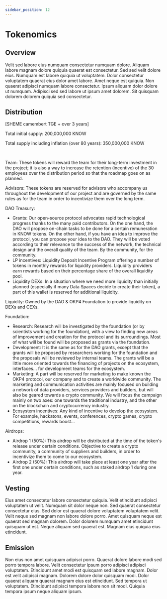 ```yaml
---
sidebar_position: 12
---
```


# Tokenomics

## Overview

Velit sed labore eius numquam consectetur numquam dolore. Aliquam labore magnam dolore quiquia quaerat est consectetur. Sed sed velit dolore eius. Numquam est labore quiquia ut voluptatem. Dolor consectetur voluptatem quaerat eius dolor amet labore. Amet neque est quiquia. Non quaerat adipisci numquam labore consectetur. Ipsum aliquam dolor dolore ut numquam. Adipisci sed sed labore ut ipsum amet dolorem. Sit quisquam dolorem dolorem quiquia sed consectetur.

## Distribution

[SHEME camembert TGE + over 3 years]

Total initial supply: 200,000,000 KNOW

Total supply including inflation (over 80 years): 350,000,000 KNOW

<br/>

Team: These tokens will reward the team for their long-term investment in the project; it is also a way to increase the retention (incentive) of the 30 employees over the distribution period so that the roadmap goes on as planned.

Advisors: These tokens are reserved for advisors who accompany us throughout the development of our project and are governed by the same rules as for the team in order to incentivize them over the long term.

DAO Treasury:

- Grants: Our open-source protocol advocates rapid technological progress thanks to the many paid contributors. On the one hand, the DAO will propose on-chain tasks to be done for a certain remuneration in KNOW tokens. On the other hand, if you have an idea to improve the protocol, you can propose your idea to the DAO. They will be voted according to their relevance to the success of the network, the technical design and the overall quality of the team. By the community, for the community.
- LP incentives: Liquidity Deposit Incentive Program offering a number of tokens in monthly rewards for liquidity providers. Liquidity providers earn rewards based on their percentage share of the overall liquidity pool.
- Liquidity DEXs: In a situation where we need more liquidity than initially planned (especially if many Data Spaces decide to create their token), a part of this wallet is reserved for additional liquidity.

Liquidity: Owned by the DAO & OKP4 Foundation to provide liquidity on DEXs and CEXs.

Foundation:

- Research: Research will be investigated by the foundation (or by scientists working for the foundation), with a view to finding new areas of improvement and creation for the protocol and its surroundings. Most of what will be found will be proposed as grants via the foundation.
- Development: It is the same as for the DAO grants, except that the grants will be proposed by researchers working for the foundation and the proposals will be reviewed by internal teams. The grants will be a little more oriented towards the financing of projects on the ecosystem, interfaces... for development teams for the ecosystem.
- Marketing: A part will be reserved for marketing to make known the OKP4 protocol, our company and to create a worldwide community. The marketing and communication activities are mainly focused on building a network of data providers, services providers and builders, but will also be geared towards a crypto community. We will focus the campaign mainly on two axes: one towards the traditional industry, and the other on the blockchain and cryptocurrency industry.
- Ecosystem incentives: Any kind of incentive to develop the ecosystem. For example, hackatons, events, conferences, crypto games, crypto competitions, rewards boost...

Airdrops:

- Airdrop 1 (50%): This airdrop will be distributed at the time of the token's release under certain conditions. Objective to create a crypto community, a community of suppliers and builders, in order to incentivize them to come to our ecosystem.
- Airdrop 2 (50%): This airdrop will take place at least one year after the first one under certain conditions, such as staked airdrop 1 during one year.

## Vesting

Eius amet consectetur labore consectetur quiquia. Velit etincidunt adipisci voluptatem ut velit. Numquam sit dolor neque non. Sed quaerat consectetur consectetur eius. Sed dolor est quaerat dolore voluptatem voluptatem velit. Velit neque sed magnam non labore dolore porro. Amet quisquam neque est quaerat sed magnam dolorem. Dolor dolorem numquam amet etincidunt quisquam ut est. Neque aliquam sed quaerat est. Magnam eius quiquia eius etincidunt.

## Emission

Non eius non amet quisquam adipisci porro. Quaerat dolore labore modi sed porro tempora labore. Velit consectetur ipsum porro adipisci adipisci voluptatem. Etincidunt amet modi est quisquam sed labore magnam. Dolor est velit adipisci magnam. Dolorem dolore dolor quisquam modi. Dolor quaerat aliquam quaerat magnam eius est etincidunt. Sed tempora ut voluptatem. Etincidunt adipisci tempora labore non sit modi. Quiquia tempora ipsum neque aliquam ipsum.
